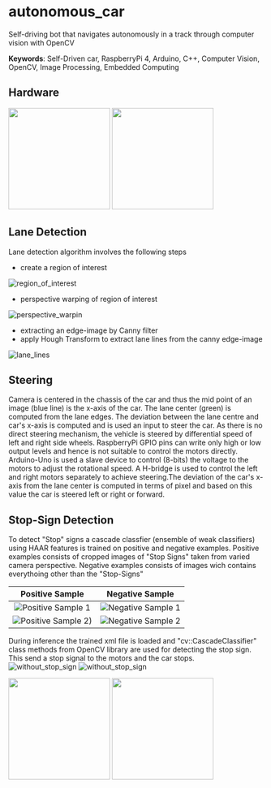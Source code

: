 # autonomous_car
Self-driving bot that navigates autonomously in a track through computer vision with OpenCV

__Keywords__: Self-Driven car, RaspberryPi 4, Arduino, C++, Computer Vision, OpenCV, Image Processing, Embedded Computing
## Hardware

<p float="center">
  <img src="img/iso_view.jpeg" width="200" />
  <img src="img/top_view.jpeg" width="200" /> 
</p>

## Lane Detection
Lane detection algorithm involves the following steps
* create a region of interest

![region_of_interest](img/Lane_detection_1.png)
* perspective warping of region of interest

![perspective_warpin](img/Lane_detection_2.png)
* extracting an edge-image by Canny filter
* apply Hough Transform to extract lane lines from the canny edge-image

![lane_lines](img/Lane_detection_3.png)

## Steering
Camera is centered in the chassis of the car and thus the mid point of an image (blue line) is the x-axis of the car. The lane center (green) is computed from the lane edges. The deviation between the lane centre and car's x-axis is computed and is used an input to steer the car. As there is no direct steering mechanism, the vehicle is steered by differential speed of left and right side wheels. RaspberryPi GPIO pins can write only high or low output levels and hence is not suitable to control the motors directly. Arduino-Uno is used a slave device to control (8-bits) the voltage to the motors to adjust the rotational speed. A H-bridge is used to control the left and right motors separately to achieve steering.The deviation of the car's x-axis from the lane center is computed in terms of pixel and based on this value the car is steered left or right or forward.

## Stop-Sign Detection
To detect "Stop" signs a cascade classfier (ensemble of weak classifiers) using HAAR features is trained on positive and negative examples. Positive examples consists of cropped images of  "Stop Signs" taken from varied camera perspective. Negative examples consists of images wich contains everythoing other than the "Stop-Signs"

Positive  Sample               |  Negative Sample
:-------------------------:|:-------------------------:
![Positive Sample 1](img/positive_sample_1.jpg)  |  ![Negative Sample 1](img/negative_sample_1.jpg)
![Positive Sample 2)](img/positive_sample_2.jpg)  |  ![Negative Sample 2](img/negative_sample_2.jpg)

During inference the trained xml file is loaded and "cv::CascadeClassifier" class methods from OpenCV library are used for detecting the stop sign. This send a stop signal to the motors and the car stops.
![without_stop_sign](img/Stop_sign_1.png)
![without_stop_sign](img/Stop_sign_2.png)


<p float="center">
  <img src="img/car_on_track_1.jpeg" width="200" />
  <img src="img/car_on_track_2.jpeg" width="200" /> 
</p>
